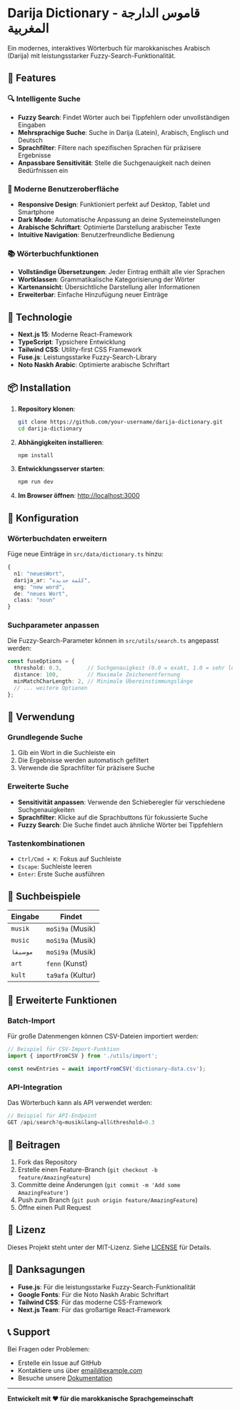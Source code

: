 # Darija Dictionary - قاموس الدارجة المغربية

Ein modernes, interaktives Wörterbuch für marokkanisches Arabisch (Darija) mit leistungsstarker Fuzzy-Search-Funktionalität.

## 🌟 Features

### 🔍 Intelligente Suche
- **Fuzzy Search**: Findet Wörter auch bei Tippfehlern oder unvollständigen Eingaben
- **Mehrsprachige Suche**: Suche in Darija (Latein), Arabisch, Englisch und Deutsch
- **Sprachfilter**: Filtere nach spezifischen Sprachen für präzisere Ergebnisse
- **Anpassbare Sensitivität**: Stelle die Suchgenauigkeit nach deinen Bedürfnissen ein

### 🎨 Moderne Benutzeroberfläche
- **Responsive Design**: Funktioniert perfekt auf Desktop, Tablet und Smartphone
- **Dark Mode**: Automatische Anpassung an deine Systemeinstellungen
- **Arabische Schriftart**: Optimierte Darstellung arabischer Texte
- **Intuitive Navigation**: Benutzerfreundliche Bedienung

### 📚 Wörterbuchfunktionen
- **Vollständige Übersetzungen**: Jeder Eintrag enthält alle vier Sprachen
- **Wortklassen**: Grammatikalische Kategorisierung der Wörter
- **Kartenansicht**: Übersichtliche Darstellung aller Informationen
- **Erweiterbar**: Einfache Hinzufügung neuer Einträge

## 🚀 Technologie

- **Next.js 15**: Moderne React-Framework
- **TypeScript**: Typsichere Entwicklung
- **Tailwind CSS**: Utility-first CSS Framework
- **Fuse.js**: Leistungsstarke Fuzzy-Search-Library
- **Noto Naskh Arabic**: Optimierte arabische Schriftart

## 📦 Installation

1. **Repository klonen**:
   ```bash
   git clone https://github.com/your-username/darija-dictionary.git
   cd darija-dictionary
   ```

2. **Abhängigkeiten installieren**:
   ```bash
   npm install
   ```

3. **Entwicklungsserver starten**:
   ```bash
   npm run dev
   ```

4. **Im Browser öffnen**: [http://localhost:3000](http://localhost:3000)

## 🔧 Konfiguration

### Wörterbuchdaten erweitern

Füge neue Einträge in `src/data/dictionary.ts` hinzu:

```typescript
{
  n1: "neuesWort",
  darija_ar: "كلمة جديدة",
  eng: "new word",
  de: "neues Wort",
  class: "noun"
}
```

### Suchparameter anpassen

Die Fuzzy-Search-Parameter können in `src/utils/search.ts` angepasst werden:

```typescript
const fuseOptions = {
  threshold: 0.3,        // Suchgenauigkeit (0.0 = exakt, 1.0 = sehr locker)
  distance: 100,         // Maximale Zeichenentfernung
  minMatchCharLength: 2, // Minimale Übereinstimmungslänge
  // ... weitere Optionen
};
```

## 📖 Verwendung

### Grundlegende Suche
1. Gib ein Wort in die Suchleiste ein
2. Die Ergebnisse werden automatisch gefiltert
3. Verwende die Sprachfilter für präzisere Suche

### Erweiterte Suche
- **Sensitivität anpassen**: Verwende den Schieberegler für verschiedene Suchgenauigkeiten
- **Sprachfilter**: Klicke auf die Sprachbuttons für fokussierte Suche
- **Fuzzy Search**: Die Suche findet auch ähnliche Wörter bei Tippfehlern

### Tastenkombinationen
- `Ctrl/Cmd + K`: Fokus auf Suchleiste
- `Escape`: Suchleiste leeren
- `Enter`: Erste Suche ausführen

## 🎯 Suchbeispiele

| Eingabe | Findet |
|---------|--------|
| `musik` | `moSi9a` (Musik) |
| `music` | `moSi9a` (Musik) |
| `موسيقا` | `moSi9a` (Musik) |
| `art` | `fenn` (Kunst) |
| `kult` | `ta9afa` (Kultur) |

## 🔄 Erweiterte Funktionen

### Batch-Import
Für große Datenmengen können CSV-Dateien importiert werden:

```typescript
// Beispiel für CSV-Import-Funktion
import { importFromCSV } from './utils/import';

const newEntries = await importFromCSV('dictionary-data.csv');
```

### API-Integration
Das Wörterbuch kann als API verwendet werden:

```typescript
// Beispiel für API-Endpoint
GET /api/search?q=musik&lang=all&threshold=0.3
```

## 🤝 Beitragen

1. Fork das Repository
2. Erstelle einen Feature-Branch (`git checkout -b feature/AmazingFeature`)
3. Committe deine Änderungen (`git commit -m 'Add some AmazingFeature'`)
4. Push zum Branch (`git push origin feature/AmazingFeature`)
5. Öffne einen Pull Request

## 📝 Lizenz

Dieses Projekt steht unter der MIT-Lizenz. Siehe [LICENSE](LICENSE) für Details.

## 🙏 Danksagungen

- **Fuse.js**: Für die leistungsstarke Fuzzy-Search-Funktionalität
- **Google Fonts**: Für die Noto Naskh Arabic Schriftart
- **Tailwind CSS**: Für das moderne CSS-Framework
- **Next.js Team**: Für das großartige React-Framework

## 📞 Support

Bei Fragen oder Problemen:
- Erstelle ein Issue auf GitHub
- Kontaktiere uns über [email@example.com](mailto:email@example.com)
- Besuche unsere [Dokumentation](https://docs.example.com)

---

**Entwickelt mit ❤️ für die marokkanische Sprachgemeinschaft**
